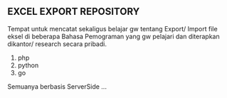 ## EXCEL EXPORT REPOSITORY

Tempat untuk mencatat sekaligus belajar gw tentang Export/ Import file eksel di beberapa Bahasa Pemograman yang gw pelajari dan diterapkan dikantor/ research secara pribadi.

1. php
2. python
3. go

Semuanya berbasis ServerSide ... 